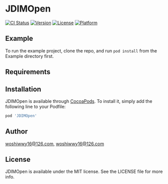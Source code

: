 # JDIMOpen

[![CI Status](https://img.shields.io/travis/woshiwwy16@126.com/JDIMOpen.svg?style=flat)](https://travis-ci.org/woshiwwy16@126.com/JDIMOpen)
[![Version](https://img.shields.io/cocoapods/v/JDIMOpen.svg?style=flat)](https://cocoapods.org/pods/JDIMOpen)
[![License](https://img.shields.io/cocoapods/l/JDIMOpen.svg?style=flat)](https://cocoapods.org/pods/JDIMOpen)
[![Platform](https://img.shields.io/cocoapods/p/JDIMOpen.svg?style=flat)](https://cocoapods.org/pods/JDIMOpen)

## Example

To run the example project, clone the repo, and run `pod install` from the Example directory first.

## Requirements

## Installation

JDIMOpen is available through [CocoaPods](https://cocoapods.org). To install
it, simply add the following line to your Podfile:

```ruby
pod 'JDIMOpen'
```

## Author

woshiwwy16@126.com, woshiwwy16@126.com

## License

JDIMOpen is available under the MIT license. See the LICENSE file for more info.
